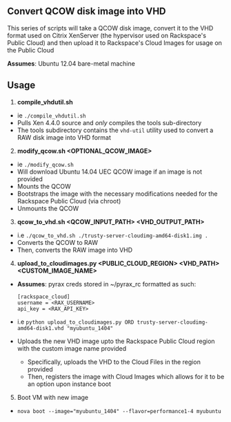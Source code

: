 ## Convert QCOW disk image into VHD

This series of scripts will take a QCOW disk image, convert it to the VHD format used on Citrix XenServer (the hypervisor used on Rackspace's Public Cloud) and then upload it to Rackspace's Cloud Images for usage on the Public Cloud
 
  __Assumes__: Ubuntu 12.04 bare-metal machine

## Usage
  
  1. __compile_vhdutil.sh__
   * ie `./compile_vhdutil.sh`
   * Pulls Xen 4.4.0 source and *only* compiles the tools sub-directory
   * The tools subdirectory contains the `vhd-util` utility used to convert a RAW disk image into VHD format
  
  2. __modify_qcow.sh \<OPTIONAL_QCOW_IMAGE\>__
   * ie `./modify_qcow.sh`
   * Will download Ubuntu 14.04 UEC QCOW image if an image is not provided
   * Mounts the QCOW
   * Bootstraps the image with the necessary modifications needed for the Rackspace Public Cloud (via chroot)
   * Unmounts the QCOW
  
  3. __qcow_to_vhd.sh \<QCOW_INPUT_PATH\> \<VHD_OUTPUT_PATH\>__
   * i.e `./qcow_to_vhd.sh ./trusty-server-cloudimg-amd64-disk1.img .`
   * Converts the QCOW to RAW
   * Then, converts the RAW image into VHD
  
  4. __upload_to_cloudimages.py \<PUBLIC_CLOUD_REGION\> \<VHD_PATH\> \<CUSTOM_IMAGE_NAME\>__
   * __Assumes__: pyrax creds stored in ~/pyrax_rc formatted as such:
     
     ```
     [rackspace_cloud]
     username = <RAX_USERNAME>
     api_key = <RAX_API_KEY>
     ```
   * i.e `python upload_to_cloudimages.py ORD trusty-server-cloudimg-amd64-disk1.vhd "myubuntu_1404"`
   * Uploads the new VHD image upto the Rackspace Public Cloud region with the custom image name provided
     * Specifically, uploads the VHD to the Cloud Files in the region provided
     * Then, registers the image with Cloud Images which allows for it to be an option upon instance boot
  5. Boot VM with new image
   * `nova boot --image="myubuntu_1404" --flavor=performance1-4 myubuntu`
